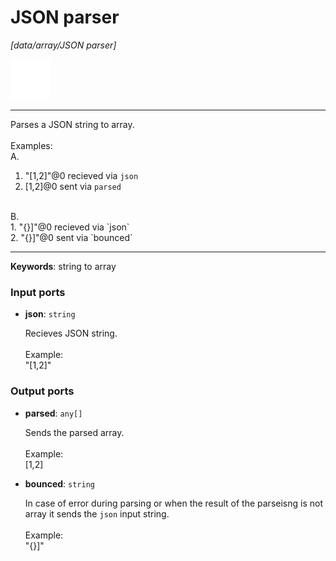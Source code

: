 # JSON parser

_[data/array/JSON parser]_

![icon](</assets/icons/cbb85c56-3c8f-4e5e-afdd-a9dd9e84385d.png>)

---

Parses a JSON string to  array.<br>
<br>
Examples:<br>
A.<br>
1. "[1,2]"@0 recieved via `json`<br>
2. [1,2]@0 sent via `parsed`<br>
<br>
B.<br>
1. "{}]"@0 recieved via `json`<br>
2. "{}]"@0 sent via `bounced`<br>

---

__Keywords__: string to array

### Input ports

* __json__: ` string `

    Recieves JSON string.<br>
    <br>
    Example:<br>
    "[1,2]"<br>

### Output ports

* __parsed__: ` any[] `

    Sends the parsed array.<br>
    <br>
    Example:<br>
    [1,2]<br>


* __bounced__: ` string `

    In case of error during parsing or when the result of the parseisng is not array it sends the `json` input string.<br>
    <br>
    Example:<br>
    "{}]"<br>

